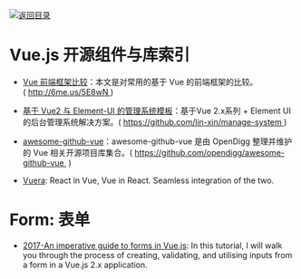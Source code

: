 [![返回目录](https://parg.co/UGo)](https://parg.co/b4z) 



# Vue.js 开源组件与库索引




- [Vue 前端框架比较](http://6me.us/5E8wN)：本文是对常用的基于 Vue 的前端框架的比较。( http://6me.us/5E8wN )

- [基于 Vue2 与 Element-UI 的管理系统模板](https://github.com/lin-xin/manage-system)：基于Vue 2.x系列 + Element UI 的后台管理系统解决方案。( https://github.com/lin-xin/manage-system )


- [awesome-github-vue](https://github.com/opendigg/awesome-github-vue)：awesome-github-vue 是由 OpenDigg 整理并维护的 Vue 相关开源项目库集合。( https://github.com/opendigg/awesome-github-vue  )
- [Vuera](https://parg.co/UmA): React in Vue, Vue in React. Seamless integration of the two.






# Form: 表单

- [2017-An imperative guide to forms in Vue.js](https://parg.co/UGT): In this tutorial, I will walk you through the process of creating, validating, and utilising inputs from a form in a Vue.js 2.x application.